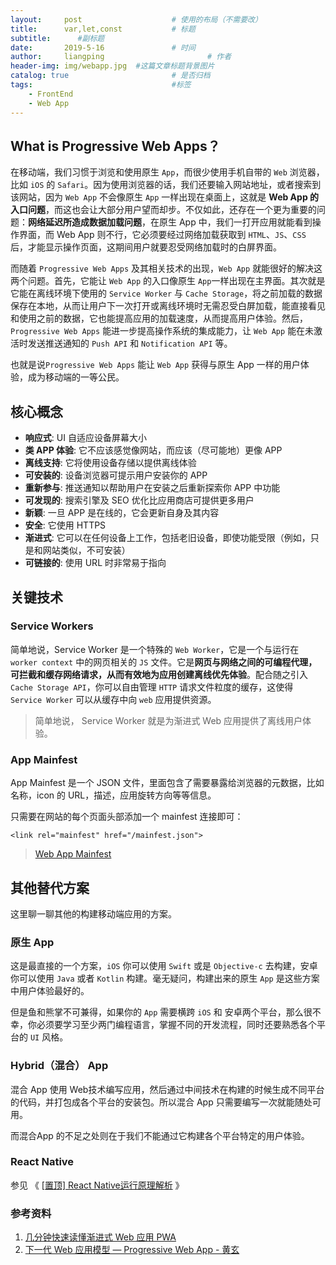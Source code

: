```yaml
---
layout:     post   				    # 使用的布局（不需要改）
title:      var,let,const			# 标题 
subtitle:      #副标题
date:       2019-5-16				# 时间
author:     liangping 						# 作者
header-img: img/webapp.jpg 	#这篇文章标题背景图片
catalog: true 						# 是否归档
tags:								#标签
    - FrontEnd
    - Web App
---
```


## What is Progressive Web Apps？

在移动端，我们习惯于浏览和使用原生 `App`，而很少使用手机自带的 `Web` 浏览器，比如 `iOS` 的 `Safari`。因为使用浏览器的话，我们还要输入网站地址，或者搜索到该网站，因为 `Web App` 不会像原生 `App` 一样出现在桌面上，这就是 **Web App 的入口问题**，而这也会让大部分用户望而却步。不仅如此，还存在一个更为重要的问题：**网络延迟所造成数据加载问题**，在原生 App 中，我们一打开应用就能看到操作界面，而 Web App 则不行，它必须要经过网络加载获取到 `HTML`、`JS`、`CSS` 后，才能显示操作页面，这期间用户就要忍受网络加载时的白屏界面。

<!-- more -->

而随着 `Progressive Web Apps` 及其相关技术的出现，`Web App` 就能很好的解决这两个问题。首先，它能让 `Web App` 的入口像原生 `App`一样出现在主界面。其次就是它能在离线环境下使用的 `Service Worker` 与 `Cache Storage`，将之前加载的数据保存在本地，从而让用户下一次打开或离线环境时无需忍受白屏加载，能直接看见和使用之前的数据，它也能提高应用的加载速度，从而提高用户体验。然后， `Progressive Web Apps` 能进一步提高操作系统的集成能力，让 `Web App` 能在未激活时发送推送通知的 `Push API` 和 `Notification API` 等。

也就是说`Progressive Web Apps` 能让 `Web App` 获得与原生 App 一样的用户体验，成为移动端的一等公民。

## 核心概念

- **响应式**: UI 自适应设备屏幕大小
- **类 APP 体验**: 它不应该感觉像网站，而应该（尽可能地）更像 APP
- **离线支持**: 它将使用设备存储以提供离线体验
- **可安装的**: 设备浏览器可提示用户安装你的 APP
- **重新参与**: 推送通知以帮助用户在安装之后重新探索你 APP 中功能
- **可发现的**: 搜索引擎及 SEO 优化比应用商店可提供更多用户
- **新颖**: 一旦 APP 是在线的，它会更新自身及其内容
- **安全**: 它使用 HTTPS
- **渐进式**: 它可以在任何设备上工作，包括老旧设备，即使功能受限（例如，只是和网站类似，不可安装）
- **可链接的**: 使用 URL 时非常易于指向

## 关键技术

### Service Workers

简单地说，Service Worker 是一个特殊的 `Web Worker`，它是一个与运行在 `worker context` 中的网页相关的 `JS` 文件。它是**网页与网络之间的可编程代理，可拦截和缓存网络请求，从而有效地为应用创建离线优先体验**。配合随之引入 `Cache Storage API`，你可以自由管理 `HTTP` 请求文件粒度的缓存，这使得 `Service Worker` 可以从缓存中向 `web` 应用提供资源。

> 简单地说， Service Worker 就是为渐进式 Web 应用提供了离线用户体验。

### App Mainfest

App Mainfest 是一个 JSON 文件，里面包含了需要暴露给浏览器的元数据，比如名称，icon 的 URL，描述，应用旋转方向等等信息。

只需要在网站的每个页面头部添加一个 mainfest 连接即可：

```
<link rel="mainfest" href="/mainfest.json">
```

> [Web App Mainfest](https://www.w3.org/TR/appmanifest/)

## 其他替代方案

这里聊一聊其他的构建移动端应用的方案。

### 原生 App

这是最直接的一个方案，`iOS` 你可以使用 `Swift` 或是 `Objective-c` 去构建，安卓你可以使用 `Java` 或者 `Kotlin` 构建。毫无疑问，构建出来的原生 `App` 是这些方案中用户体验最好的。

但是鱼和熊掌不可兼得，如果你的 `App` 需要横跨 `iOS` 和 安卓两个平台，那么很不幸，你必须要学习至少两门编程语言，掌握不同的开发流程，同时还要熟悉各个平台的 `UI` 风格。

### Hybrid（混合） App

混合 App 使用 Web技术编写应用，然后通过中间技术在构建的时候生成不同平台的代码，并打包成各个平台的安装包。所以混合 App 只需要编写一次就能随处可用。

而混合App 的不足之处则在于我们不能通过它构建各个平台特定的用户体验。

### React Native

参见 《 [[置顶\] React Native运行原理解析](http://blog.csdn.net/xiangzhihong8/article/details/52623852) 》

### 参考资料

1. [几分钟快速读懂渐进式 Web 应用 PWA](https://www.oschina.net/translate/an-introduction-to-progressive-web-apps?lang=chs&page=2#)
2. [下一代 Web 应用模型 — Progressive Web App - 黄玄](https://zhuanlan.zhihu.com/p/25167289)